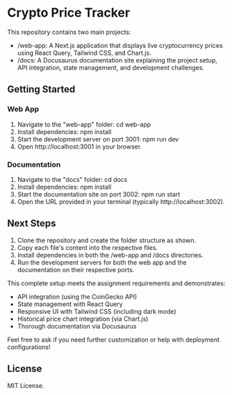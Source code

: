 # Crypto Price Tracker

This repository contains two main projects:

- /web-app: A Next.js application that displays live cryptocurrency prices using React Query, Tailwind CSS, and Chart.js.
- /docs: A Docusaurus documentation site explaining the project setup, API integration, state management, and development challenges.

## Getting Started

### Web App

1. Navigate to the "web-app" folder:
   cd web-app
2. Install dependencies:
   npm install
3. Start the development server on port 3001:
   npm run dev
4. Open http://localhost:3001 in your browser.

### Documentation

1. Navigate to the "docs" folder:
   cd docs
2. Install dependencies:
   npm install
3. Start the documentation site on port 3002:
   npm run start
4. Open the URL provided in your terminal (typically http://localhost:3002).

## Next Steps

1. Clone the repository and create the folder structure as shown.
2. Copy each file's content into the respective files.
3. Install dependencies in both the /web-app and /docs directories.
4. Run the development servers for both the web app and the documentation on their respective ports.

This complete setup meets the assignment requirements and demonstrates:
- API integration (using the CoinGecko API)
- State management with React Query
- Responsive UI with Tailwind CSS (including dark mode)
- Historical price chart integration (via Chart.js)
- Thorough documentation via Docusaurus

Feel free to ask if you need further customization or help with deployment configurations!

## License

MIT License.
